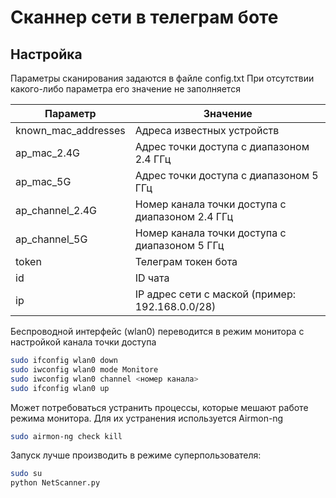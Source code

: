 Сканнер сети в телеграм боте
============================

Настройка
---------

Параметры сканирования задаются в файле config.txt
При отсутствии какого-либо параметра его значение не заполняется

Параметр            | Значение
--------------------|--------------------
known_mac_addresses | Адреса известных устройств
ap_mac_2.4G         | Адрес точки доступа с диапазоном 2.4 ГГц
ap_mac_5G           | Адрес точки доступа с диапазоном 5 ГГц
ap_channel_2.4G     | Номер канала точки доступа с диапазоном 2.4 ГГц
ap_channel_5G       | Номер канала точки доступа с диапазоном 5 ГГц
token               | Телеграм токен бота
id                  | ID чата
ip                  | IP адрес сети с маской (пример: 192.168.0.0/28)

Беспроводной интерфейс (wlan0) переводится в режим монитора с настройкой канала точки доступа

```sh
sudo ifconfig wlan0 down
sudo iwconfig wlan0 mode Monitore
sudo iwconfig wlan0 channel <номер каналa>
sudo ifconfig wlan0 up
```

Может потребоваться устранить процессы, которые мешают работе режима монитора.
Для их устранения используется Airmon-ng

```sh
sudo airmon-ng check kill
```

Запуск лучше производить в режиме суперпользователя:

```sh
sudo su
python NetScanner.py
```
